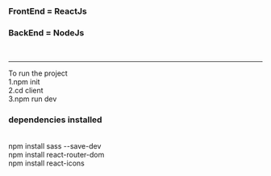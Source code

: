 ### FrontEnd = ReactJs
### BackEnd = NodeJs
<br>

<hr>
To run the project<br>
1.npm init<br>
2.cd client<br>
3.npm run dev<br>



### dependencies installed
<br>
npm install sass --save-dev
<br>
npm install react-router-dom
<br>
npm install react-icons
